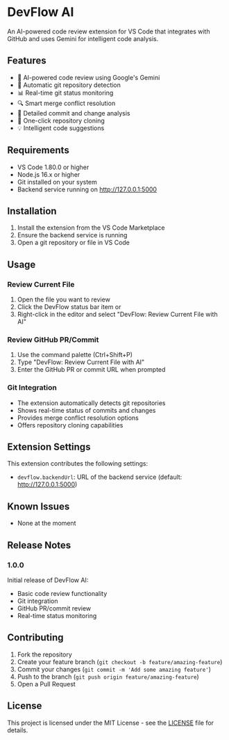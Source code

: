 # DevFlow AI

An AI-powered code review extension for VS Code that integrates with GitHub and uses Gemini for intelligent code analysis.

## Features

- 🤖 AI-powered code review using Google's Gemini
- 🔄 Automatic git repository detection
- 📊 Real-time git status monitoring
- 🔍 Smart merge conflict resolution
- 📝 Detailed commit and change analysis
- 🚀 One-click repository cloning
- 💡 Intelligent code suggestions

## Requirements

- VS Code 1.80.0 or higher
- Node.js 16.x or higher
- Git installed on your system
- Backend service running on http://127.0.0.1:5000

## Installation

1. Install the extension from the VS Code Marketplace
2. Ensure the backend service is running
3. Open a git repository or file in VS Code

## Usage

### Review Current File
1. Open the file you want to review
2. Click the DevFlow status bar item or
3. Right-click in the editor and select "DevFlow: Review Current File with AI"

### Review GitHub PR/Commit
1. Use the command palette (Ctrl+Shift+P)
2. Type "DevFlow: Review Current File with AI"
3. Enter the GitHub PR or commit URL when prompted

### Git Integration
- The extension automatically detects git repositories
- Shows real-time status of commits and changes
- Provides merge conflict resolution options
- Offers repository cloning capabilities

## Extension Settings

This extension contributes the following settings:

* `devflow.backendUrl`: URL of the backend service (default: http://127.0.0.1:5000)

## Known Issues

- None at the moment

## Release Notes

### 1.0.0

Initial release of DevFlow AI:
- Basic code review functionality
- Git integration
- GitHub PR/commit review
- Real-time status monitoring

## Contributing

1. Fork the repository
2. Create your feature branch (`git checkout -b feature/amazing-feature`)
3. Commit your changes (`git commit -m 'Add some amazing feature'`)
4. Push to the branch (`git push origin feature/amazing-feature`)
5. Open a Pull Request

## License

This project is licensed under the MIT License - see the [LICENSE](LICENSE) file for details. 